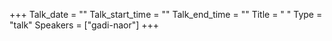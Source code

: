 +++
Talk_date = ""
Talk_start_time = ""
Talk_end_time = ""
Title = " "
Type = "talk"
Speakers = ["gadi-naor"]
+++